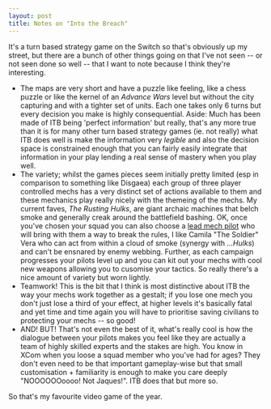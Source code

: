 ```yaml
---
layout: post
title: Notes on "Into the Breach"
---
```

It's a turn based strategy game on the Switch so that's obviously up my street, but there are a bunch of other things going on that I've not seen -- or not seen done so well -- that I want to note because I think they're interesting.
 * The maps are very short and have a puzzle like feeling, like a chess puzzle or like the kernel of an _Advance Wars_ level but without the city capturing and with a tighter set of units. Each one takes only 6 turns but every decision you make is highly consequential. Aside: Much has been made of ITB being 'perfect information' but really, that's any more true than it is for many other turn based strategy games (ie. not really) what ITB does well is make the information very _legible_ and also the decision space is constrained enough that you can fairly easily integrate that information in your play lending a real sense of mastery when you play well.
 * The variety; whilst the games pieces seem initially pretty limited (esp in comparison to something like Disgaea) each group of three player controlled mechs has a very distinct set of actions available to them and these mechanics play really nicely with the themeing of the mechs. My current faves, _The Rusting Hulks_, are giant archaic machines that belch smoke and generally creak around the battlefield bashing. OK, once you've chosen your squad you can also choose a <a href="https://intothebreach.gamepedia.com/Pilots">lead mech pilot</a> who will bring with them a way to break the rules, I like Camila "The Soldier" Vera who can act from within a cloud of smoke (synergy with _...Hulks_) and can't be ensnared by enemy webbing. Further, as each campaign progresses your pilots level up and you can kit out your mechs with cool new weapons allowing you to cusomise your tactics. So really there's a nice amount of variety but worn lightly.
 * Teamwork! This is the bit that I think is most distinctive about ITB the way your mechs work together as a gestalt; if you lose one mech you don't just lose a third of your effect, at higher levels it's basically fatal and yet time and time again you will have to prioritise saving civilians to protecting your mechs -- so good! 
 * AND! BUT! That's not even the best of it, what's really cool is how the dialogue between your pilots makes you feel like they are actually a team of highly skilled experts and the stakes are high. You know in XCom when you loose a squad member who you've had for ages? They don't even need to be that important gameplay-wise but that small customisation + familiarity is enough to make you care deeply "NOOOOOOoooo! Not Jaques!". ITB does that but more so.

 So that's my favourite video game of the year.